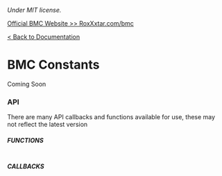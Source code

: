 *Under MIT license.*

[Official BMC Website >> RoxXxtar.com/bmc](https://www.roxxxtar.com/bmc)

[< Back to Documentation](README.md)

# BMC Constants
Coming Soon

### API
There are many API callbacks and functions available for use, these may not reflect the latest version

##### FUNCTIONS
```c++
```

##### CALLBACKS
```c++
```
